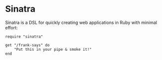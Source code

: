 # Sinatra

Sinatra is a DSL for quickly creating web applications in Ruby with minimal effort:

    require "sinatra"

    get "/frank-says" do
        "Put this in your pipe & smoke it!"
    end
